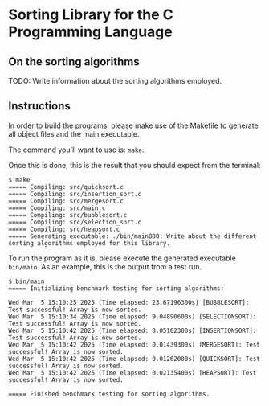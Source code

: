 # Sorting Library for the C Programming Language

## On the sorting algorithms

TODO: Write information about the sorting algorithms employed.


## Instructions

In order to build the programs, please make use of the Makefile to generate all object files and the main executable.

The command you'll want to use is: `make`.

Once this is done, this is the result that you should expect from the terminal:

    $ make
    ===== Compiling: src/quicksort.c
    ===== Compiling: src/insertion_sort.c
    ===== Compiling: src/mergesort.c
    ===== Compiling: src/main.c
    ===== Compiling: src/bubblesort.c
    ===== Compiling: src/selection_sort.c
    ===== Compiling: src/heapsort.c
    ===== Generating executable: ./bin/mainODO: Write about the different sorting algorithms employed for this library.

To run the program as it is, please execute the generated executable `bin/main`. As an example, this is the output from a test run.

    $ bin/main
    ===== Initializing benchmark testing for sorting algorithms:

    Wed Mar  5 15:10:25 2025 (Time elapsed: 23.67196300s) [BUBBLESORT]: Test successful! Array is now sorted.
    Wed Mar  5 15:10:34 2025 (Time elapsed: 9.04890600s) [SELECTIONSORT]: Test successful! Array is now sorted.
    Wed Mar  5 15:10:42 2025 (Time elapsed: 8.05102300s) [INSERTIONSORT]: Test successful! Array is now sorted.
    Wed Mar  5 15:10:42 2025 (Time elapsed: 0.01439300s) [MERGESORT]: Test successful! Array is now sorted.
    Wed Mar  5 15:10:42 2025 (Time elapsed: 0.01262000s) [QUICKSORT]: Test successful! Array is now sorted.
    Wed Mar  5 15:10:42 2025 (Time elapsed: 0.02135400s) [HEAPSORT]: Test successful! Array is now sorted.

    ===== Finished benchmark testing for sorting algorithms.
